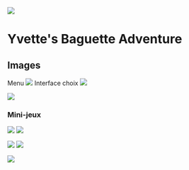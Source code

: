 ![](http://i.imgur.com/xnoJvUU.png?1)

# Yvette's Baguette Adventure

## Images
Menu
![](http://i.imgur.com/hQe6zcY.png?1)
Interface choix
![](http://i.imgur.com/nMXo4D8.png?1)

![](http://i.imgur.com/esT9Z0B.gif)

### Mini-jeux

![](http://i.imgur.com/t5Erph9.gif) ![](http://i.imgur.com/I3Z2Ubd.gif)

![](https://i.imgur.com/esT9Z0B.gif) ![](http://i.imgur.com/l2i6qvH.gif)

![](http://i.imgur.com/hx5kgpm.gif)

